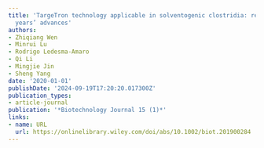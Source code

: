 ```yaml
---
title: 'TargeTron technology applicable in solventogenic clostridia: revisiting 12
  years’ advances'
authors:
- Zhiqiang Wen
- Minrui Lu
- Rodrigo Ledesma‐Amaro
- Qi Li
- Mingjie Jin
- Sheng Yang
date: '2020-01-01'
publishDate: '2024-09-19T17:20:20.017300Z'
publication_types:
- article-journal
publication: '*Biotechnology Journal 15 (1)*'
links:
- name: URL
  url: https://onlinelibrary.wiley.com/doi/abs/10.1002/biot.201900284
---
```

